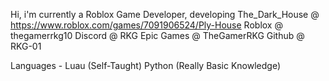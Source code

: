 Hi, i'm currently a Roblox Game Developer, developing The_Dark_House @ https://www.roblox.com/games/7091906524/Ply-House
Roblox @ thegamerrkg10
Discord @ RKG
Epic Games @ TheGamerRKG
Github @ RKG-01

Languages -
Luau (Self-Taught)
Python (Really Basic Knowledge)
